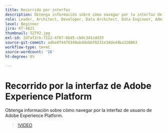 ```yaml
---
title: Recorrido por interfaz
description: Obtenga información sobre cómo navegar por la interfaz de usuario de Adobe Experience Platform.
role: Leader, Architect, Developer, Data Architect, Data Engineer, Admin, User
level: Beginner
jira: KT-4821
thumbnail: 32792.jpg
exl-id: 2d7af2cb-7222-4f87-8bd5-cb0c341cdd33
source-git-commit: adbe8f4476340abddebbf9231e3dde44ba328063
workflow-type: tm+mt
source-wordcount: '26'
ht-degree: 0%

---
```


# Recorrido por la interfaz de Adobe Experience Platform

Obtenga información sobre cómo navegar por la interfaz de usuario de Adobe Experience Platform.

>[!VIDEO](https://video.tv.adobe.com/v/32792?quality=12&learn=on)

